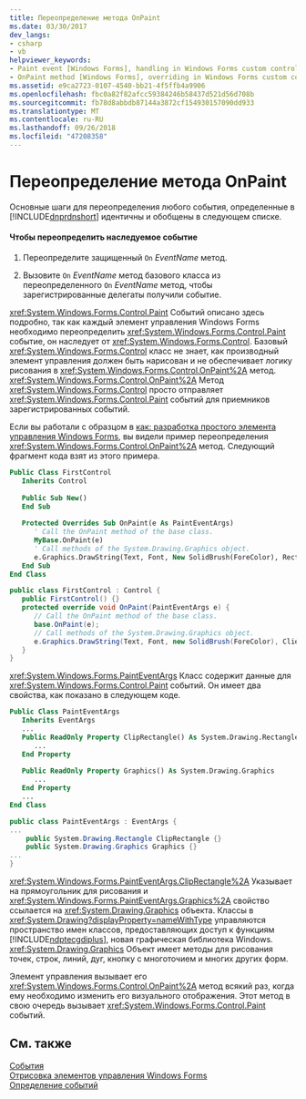 ```yaml
---
title: Переопределение метода OnPaint
ms.date: 03/30/2017
dev_langs:
- csharp
- vb
helpviewer_keywords:
- Paint event [Windows Forms], handling in Windows Forms custom control
- OnPaint method [Windows Forms], overriding in Windows Forms custom controls
ms.assetid: e9ca2723-0107-4540-bb21-4f5ffb4a9906
ms.openlocfilehash: fbc0a82f82afcc59384246b58437d521d56d708b
ms.sourcegitcommit: fb78d8abbdb87144a3872cf154930157090dd933
ms.translationtype: MT
ms.contentlocale: ru-RU
ms.lasthandoff: 09/26/2018
ms.locfileid: "47208358"
---
```

# <a name="overriding-the-onpaint-method"></a>Переопределение метода OnPaint
Основные шаги для переопределения любого события, определенные в [!INCLUDE[dnprdnshort](../../../../includes/dnprdnshort-md.md)] идентичны и обобщены в следующем списке.  
  
#### <a name="to-override-an-inherited-event"></a>Чтобы переопределить наследуемое событие  
  
1.  Переопределите защищенный `On` *EventName* метод.  
  
2.  Вызовите `On` *EventName* метод базового класса из переопределенного `On` *EventName* метод, чтобы зарегистрированные делегаты получили событие.  
  
 <xref:System.Windows.Forms.Control.Paint> Событий описано здесь подробно, так как каждый элемент управления Windows Forms необходимо переопределить <xref:System.Windows.Forms.Control.Paint> событие, он наследует от <xref:System.Windows.Forms.Control>. Базовый <xref:System.Windows.Forms.Control> класс не знает, как производный элемент управления должен быть нарисован и не обеспечивает логику рисования в <xref:System.Windows.Forms.Control.OnPaint%2A> метод. <xref:System.Windows.Forms.Control.OnPaint%2A> Метод <xref:System.Windows.Forms.Control> просто отправляет <xref:System.Windows.Forms.Control.Paint> событий для приемников зарегистрированных событий.  
  
 Если вы работали с образцом в [как: разработка простого элемента управления Windows Forms](../../../../docs/framework/winforms/controls/how-to-develop-a-simple-windows-forms-control.md), вы видели пример переопределения <xref:System.Windows.Forms.Control.OnPaint%2A> метод. Следующий фрагмент кода взят из этого примера.  
  
```vb  
Public Class FirstControl  
   Inherits Control  
  
   Public Sub New()  
   End Sub  
  
   Protected Overrides Sub OnPaint(e As PaintEventArgs)  
      ' Call the OnPaint method of the base class.  
      MyBase.OnPaint(e)  
      ' Call methods of the System.Drawing.Graphics object.  
      e.Graphics.DrawString(Text, Font, New SolidBrush(ForeColor), RectangleF.op_Implicit(ClientRectangle))  
   End Sub  
End Class   
```  
  
```csharp  
public class FirstControl : Control {  
   public FirstControl() {}  
   protected override void OnPaint(PaintEventArgs e) {  
      // Call the OnPaint method of the base class.  
      base.OnPaint(e);  
      // Call methods of the System.Drawing.Graphics object.  
      e.Graphics.DrawString(Text, Font, new SolidBrush(ForeColor), ClientRectangle);  
   }   
}   
```  
  
 <xref:System.Windows.Forms.PaintEventArgs> Класс содержит данные для <xref:System.Windows.Forms.Control.Paint> событий. Он имеет два свойства, как показано в следующем коде.  
  
```vb  
Public Class PaintEventArgs  
   Inherits EventArgs  
   ...  
   Public ReadOnly Property ClipRectangle() As System.Drawing.Rectangle  
      ...  
   End Property  
  
   Public ReadOnly Property Graphics() As System.Drawing.Graphics  
      ...  
   End Property   
   ...  
End Class  
```  
  
```csharp  
public class PaintEventArgs : EventArgs {  
...  
    public System.Drawing.Rectangle ClipRectangle {}  
    public System.Drawing.Graphics Graphics {}  
...  
}  
```  
  
 <xref:System.Windows.Forms.PaintEventArgs.ClipRectangle%2A> Указывает на прямоугольник для рисования и <xref:System.Windows.Forms.PaintEventArgs.Graphics%2A> свойство ссылается на <xref:System.Drawing.Graphics> объекта. Классы в <xref:System.Drawing?displayProperty=nameWithType> управляются пространство имен классов, предоставляющих доступ к функциям [!INCLUDE[ndptecgdiplus](../../../../includes/ndptecgdiplus-md.md)], новая графическая библиотека Windows. <xref:System.Drawing.Graphics> Объект имеет методы для рисования точек, строк, линий, дуг, кнопку с многоточием и многих других форм.  
  
 Элемент управления вызывает его <xref:System.Windows.Forms.Control.OnPaint%2A> метод всякий раз, когда ему необходимо изменить его визуального отображения. Этот метод в свою очередь вызывает <xref:System.Windows.Forms.Control.Paint> событий.  
  
## <a name="see-also"></a>См. также  
 [События](../../../../docs/standard/events/index.md)  
 [Отрисовка элементов управления Windows Forms](../../../../docs/framework/winforms/controls/rendering-a-windows-forms-control.md)  
 [Определение событий](../../../../docs/framework/winforms/controls/defining-an-event-in-windows-forms-controls.md)
